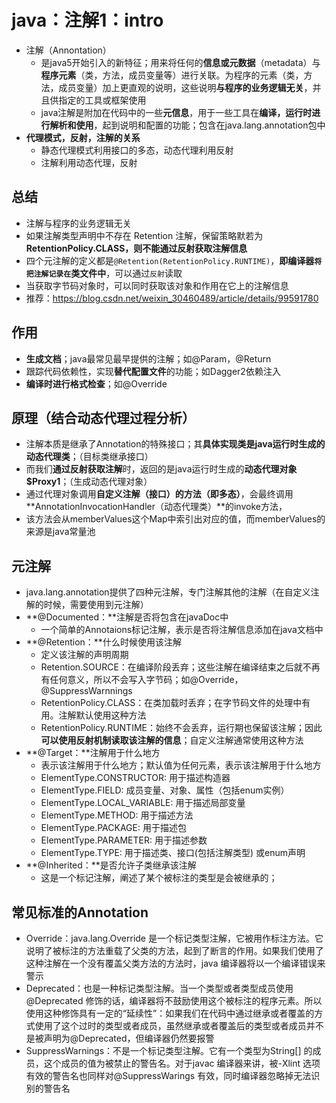 # java：注解1：intro



* 注解（Annontation）
  * 是java5开始引入的新特征；用来将任何的**信息或元数据**（metadata）与**程序元素**（类，方法，成员变量等）进行关联。为程序的元素（类，方法，成员变量）加上更直观的说明，这些说明**与程序的业务逻辑无关**，并且供指定的工具或框架使用
  * java注解是附加在代码中的一些**元信息**，用于一些工具在**编译，运行时进行解析和使用**，起到说明和配置的功能；包含在java.lang.annotation包中
* **代理模式，反射，注解的关系**
  - 静态代理模式利用接口的多态，动态代理利用反射
  - 注解利用动态代理，反射

## 总结

* 注解与程序的业务逻辑无关
* 如果注解类型声明中不存在 Retention 注解，保留策略默若为**RetentionPolicy.CLASS，则不能通过反射获取注解信息**
* 四个元注解的定义都是`@Retention(RetentionPolicy.RUNTIME)`，**即编译器`将把注解记录在`类文件中**，可以通过`反射`读取
* 当获取字节码对象时，可以同时获取该对象和作用在它上的注解信息
* 推荐：https://blog.csdn.net/weixin_30460489/article/details/99591780

## 作用

* **生成文档**；java最常见最早提供的注解；如@Param，@Return
* 跟踪代码依赖性，实现**替代配置文件**的功能；如Dagger2依赖注入
* **编译时进行格式检查**；如@Override

## 原理（结合动态代理过程分析）

* 注解本质是继承了Annotation的特殊接口；其**具体实现类是java运行时生成的动态代理类**；（目标类继承接口）
* 而我们**通过反射获取注解**时，返回的是java运行时生成的**动态代理对象$Proxy1**；（生成动态代理对象）
* 通过代理对象调用**自定义注解（接口）的方法（即多态）**，会最终调用**AnnotationInvocationHandler（动态代理类）**的invoke方法，
* 该方法会从memberValues这个Map中索引出对应的值，而memberValues的来源是java常量池

## 元注解

* java.lang.annotation提供了四种元注解，专门注解其他的注解（在自定义注解的时候，需要使用到元注解）
* **@Documented：**注解是否将包含在javaDoc中
  * 一个简单的Annotaions标记注解，表示是否将注解信息添加在java文档中
* **@Retention：**什么时候使用该注解
  * 定义该注解的声明周期
  * Retention.SOURCE：在编译阶段丢弃；这些注解在编译结束之后就不再有任何意义，所以不会写入字节码；如@Override，@SuppressWarnnings
  * RetentionPolicy.CLASS：在类加载时丢弃；在字节码文件的处理中有用。注解默认使用这种方法
  * RetentionPolicy.RUNTIME：始终不会丢弃，运行期也保留该注解；因此**可以使用反射机制读取该注解的信息**；自定义注解通常使用这种方法
* **@Target：**注解用于什么地方
  * 表示该注解用于什么地方；默认值为任何元素，表示该注解用于什么地方
  * ElementType.CONSTRUCTOR: 用于描述构造器
  * ElementType.FIELD: 成员变量、对象、属性（包括enum实例）
  * ElementType.LOCAL_VARIABLE: 用于描述局部变量
  * ElementType.METHOD: 用于描述方法
  * ElementType.PACKAGE: 用于描述包
  * ElementType.PARAMETER: 用于描述参数
  * ElementType.TYPE: 用于描述类、接口(包括注解类型) 或enum声明
* **@Inherited：**是否允许子类继承该注解
  * 这是一个标记注解，阐述了某个被标注的类型是会被继承的；

## 常见标准的Annotation

* Override：java.lang.Override 是一个标记类型注解，它被用作标注方法。它说明了被标注的方法重载了父类的方法，起到了断言的作用。如果我们使用了这种注解在一个没有覆盖父类方法的方法时，java 编译器将以一个编译错误来警示
* Deprecated：也是一种标记类型注解。当一个类型或者类型成员使用@Deprecated 修饰的话，编译器将不鼓励使用这个被标注的程序元素。所以使用这种修饰具有一定的“延续性”：如果我们在代码中通过继承或者覆盖的方式使用了这个过时的类型或者成员，虽然继承或者覆盖后的类型或者成员并不是被声明为@Deprecated，但编译器仍然要报警
* SuppressWarnings：不是一个标记类型注解。它有一个类型为String[] 的成员，这个成员的值为被禁止的警告名。对于javac 编译器来讲，被-Xlint 选项有效的警告名也同样对@SuppressWarings 有效，同时编译器忽略掉无法识别的警告名



